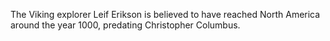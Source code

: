 The Viking explorer Leif Erikson is believed to have reached North America around the year 1000, predating Christopher Columbus.
